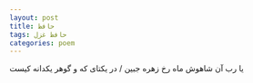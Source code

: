 ```yaml
---
layout: post
title: حافظ
tags: حافظ غزل
categories: poem
---
```


یا رب آن شاهوش ماه رخ زهره جبین / در یکتای که و گوهر یکدانه کیست